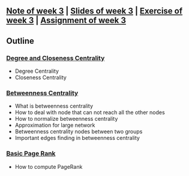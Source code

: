 ## [Note of week 3](notes) | [Slides of week 3](slides) | [Exercise of week 3](exercises) | [Assignment of week 3](assignment)

## Outline
### [Degree and Closeness Centrality](notes/1_Degree_and_Closeness_Centrality.md)
- Degree Centrality
- Closeness Centrality

### [Betweenness Centrality](notes/2_Betweenness_Centrality.md)
- What is betweenness centrality
- How to deal with node that can not reach all the other nodes
- How to normalize betweenness centrality
- Approximation for large network
- Betweenness centrality nodes between two groups
- Important edges finding in betweenness centrality

### [Basic Page Rank](notes/3_Basic_Page_Rank.md)
- How to compute PageRank
